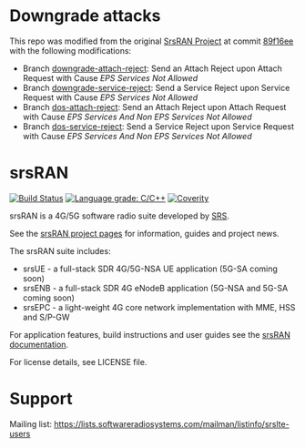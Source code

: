Downgrade attacks
======

This repo was modified from the original [SrsRAN Project](https://github.com/srsran/srsRAN) at commit [89f16ee](https://github.com/jwijenbergh/srsran-downgrade/commit/89f16eed2b7f2e6c45e675298f5829c230698e1d) with the following modifications:
- Branch [downgrade-attach-reject](https://github.com/jwijenbergh/srsran-downgrade/tree/downgrade-attach-reject): Send an Attach Reject upon Attach Request with Cause *EPS Services Not Allowed*
- Branch [downgrade-service-reject](https://github.com/jwijenbergh/srsran-downgrade/tree/downgrade-service-reject): Send a Service Reject upon Service Request with Cause *EPS Services Not Allowed*
- Branch [dos-attach-reject](https://github.com/jwijenbergh/srsran-downgrade/tree/dos-attach-reject): Send an Attach Reject upon Attach Request with Cause *EPS Services And Non EPS Services Not Allowed*
- Branch [dos-service-reject](https://github.com/jwijenbergh/srsran-downgrade/tree/dos-service-reject): Send a Service Reject upon Service Request with Cause *EPS Services And Non EPS Services Not Allowed*

srsRAN
======

[![Build Status](https://travis-ci.com/srsran/srsRAN.svg?branch=master)](https://travis-ci.com/srsran/srsRAN)
[![Language grade: C/C++](https://img.shields.io/lgtm/grade/cpp/g/srsran/srsRAN.svg?logo=lgtm&logoWidth=18)](https://lgtm.com/projects/g/srsran/srsRAN/context:cpp)
[![Coverity](https://scan.coverity.com/projects/23048/badge.svg)](https://scan.coverity.com/projects/srsran_agpl)

srsRAN is a 4G/5G software radio suite developed by [SRS](http://www.srs.io).

See the [srsRAN project pages](https://www.srsran.com) for information, guides and project news.

The srsRAN suite includes:
  * srsUE - a full-stack SDR 4G/5G-NSA UE application (5G-SA coming soon)
  * srsENB - a full-stack SDR 4G eNodeB application (5G-NSA and 5G-SA coming soon)
  * srsEPC - a light-weight 4G core network implementation with MME, HSS and S/P-GW

For application features, build instructions and user guides see the [srsRAN documentation](https://docs.srsran.com).

For license details, see LICENSE file.

Support
=======

Mailing list: https://lists.softwareradiosystems.com/mailman/listinfo/srslte-users

